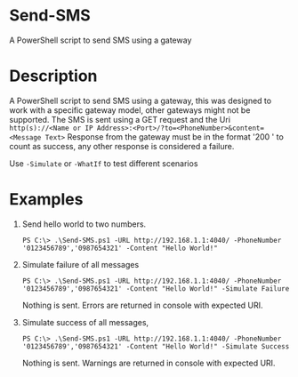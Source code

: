 # Send-SMS
 A PowerShell script to send SMS using a gateway

# Description
A PowerShell script to send SMS using a gateway, this was designed to work with a specific gateway model, other gateways might not be supported.
The SMS is sent using a GET request and the Uri `http(s)://<Name or IP Address>:<Port>/?to=<PhoneNumber>&content=<Message Text>`
Response from the gateway must be in the format '200 <PhoneNumber>' to count as success, any other response is considered a failure.

Use `-Simulate` or `-WhatIf` to test different scenarios
# Examples
1. Send hello world to two numbers.
    ```
    PS C:\> .\Send-SMS.ps1 -URL http://192.168.1.1:4040/ -PhoneNumber '0123456789','0987654321' -Content "Hello World!"
    ```

2. Simulate failure of all messages
    ```
    PS C:\> .\Send-SMS.ps1 -URL http://192.168.1.1:4040/ -PhoneNumber '0123456789','0987654321' -Content "Hello World!" -Simulate Failure
    ```
    Nothing is sent. Errors are returned in console with expected URI.

3. Simulate success of all messages,
    ```
    PS C:\> .\Send-SMS.ps1 -URL http://192.168.1.1:4040/ -PhoneNumber '0123456789','0987654321' -Content "Hello World!" -Simulate Success
    ```
    Nothing is sent. Warnings are returned in console with expected URI.